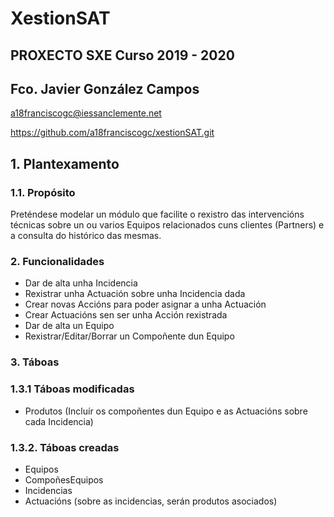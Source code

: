XestionSAT 
==========

PROXECTO SXE Curso 2019 - 2020
------------------------------


Fco. Javier González Campos
---------------------------

a18franciscogc@iessanclemente.net

<https://github.com/a18franciscogc/xestionSAT.git>


## 1. Plantexamento
   
### 1.1. Propósito

Preténdese modelar un módulo que facilite o rexistro das intervencións técnicas sobre un ou varios Equipos relacionados cuns clientes (Partners) e a consulta do histórico das mesmas.

### 2. Funcionalidades

 * Dar de alta unha Incidencia
 * Rexistrar unha Actuación sobre unha Incidencia dada
 * Crear novas Accións para poder asignar a unha Actuación
 * Crear Actuacións sen ser unha Acción rexistrada
 * Dar de alta un Equipo
 * Rexistrar/Editar/Borrar un Compoñente dun Equipo
  
### 3. Táboas

### 1.3.1 Táboas modificadas

* Produtos (Incluír os compoñentes dun Equipo e as Actuacións sobre cada Incidencia)

### 1.3.2. Táboas creadas

* Equipos
* CompoñesEquipos
* Incidencias
* Actuacións (sobre as incidencias, serán produtos asociados)